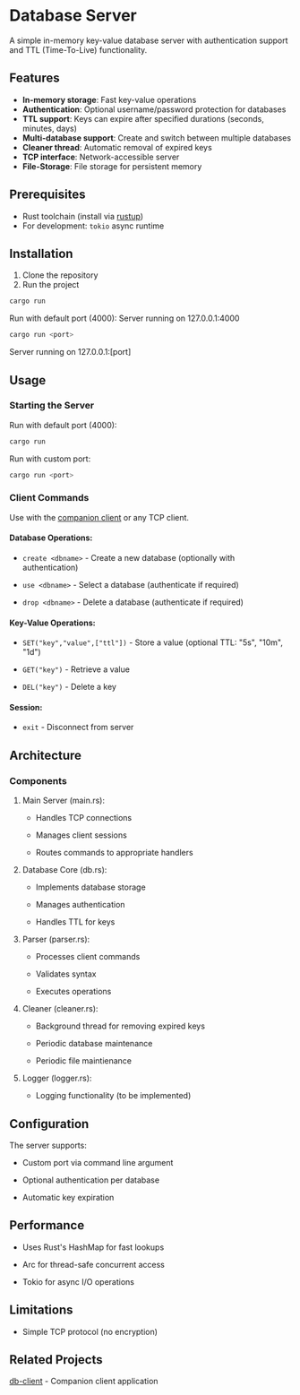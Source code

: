 # Database Server

A simple in-memory key-value database server with authentication support and TTL (Time-To-Live) functionality.

## Features

- **In-memory storage**: Fast key-value operations
- **Authentication**: Optional username/password protection for databases
- **TTL support**: Keys can expire after specified durations (seconds, minutes, days)
- **Multi-database support**: Create and switch between multiple databases
- **Cleaner thread**: Automatic removal of expired keys
- **TCP interface**: Network-accessible server
- **File-Storage**: File storage for persistent memory 

## Prerequisites

- Rust toolchain (install via [rustup](https://rustup.rs/))
- For development: `tokio` async runtime

## Installation

1. Clone the repository
2. Run the project

```bash
cargo run
```
Run with default port (4000):
Server running on 127.0.0.1:4000
```bash
cargo run <port>
```
Server running on 127.0.0.1:[port]


## Usage
### Starting the Server
Run with default port (4000):
```bash
cargo run
```
Run with custom port:
```bash
cargo run <port>
```

### Client Commands
Use with the [companion client](https://github.com/02YashRajput/db-cli) or any TCP client.

#### Database Operations:
+ `create <dbname>` - Create a new database (optionally with authentication)

+ `use <dbname>` - Select a database (authenticate if required)

+ `drop <dbname>` - Delete a database (authenticate if required)
#### Key-Value Operations:
+ `SET("key","value",["ttl"])` - Store a value (optional TTL: "5s", "10m", "1d")

+ `GET("key")` - Retrieve a value

+ `DEL("key")` - Delete a key

#### Session:
+ `exit` - Disconnect from server

## Architecture
### Components
1. Main Server (main.rs):

    + Handles TCP connections

    + Manages client sessions

    + Routes commands to appropriate handlers

2. Database Core (db.rs):

    + Implements database storage

    + Manages authentication

    + Handles TTL for keys

3. Parser (parser.rs):

    + Processes client commands

    + Validates syntax

    + Executes operations

4. Cleaner (cleaner.rs):

    + Background thread for removing expired keys

    + Periodic database maintenance
     
    + Periodic file maintienance 

5. Logger (logger.rs):

    + Logging functionality (to be implemented)

## Configuration
The server supports:

+ Custom port via command line argument

+ Optional authentication per database

+ Automatic key expiration

## Performance
+ Uses Rust's HashMap for fast lookups

+ Arc<Mutex> for thread-safe concurrent access

+ Tokio for async I/O operations

## Limitations
+ Simple TCP protocol (no encryption)

## Related Projects
[db-client](https://github.com/02YashRajput/db-cli)  - Companion client application